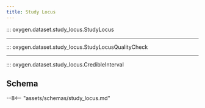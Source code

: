 ```yaml
---
title: Study Locus
---
```


::: oxygen.dataset.study_locus.StudyLocus

---

::: oxygen.dataset.study_locus.StudyLocusQualityCheck

---

::: oxygen.dataset.study_locus.CredibleInterval

## Schema

--8<-- "assets/schemas/study_locus.md"
